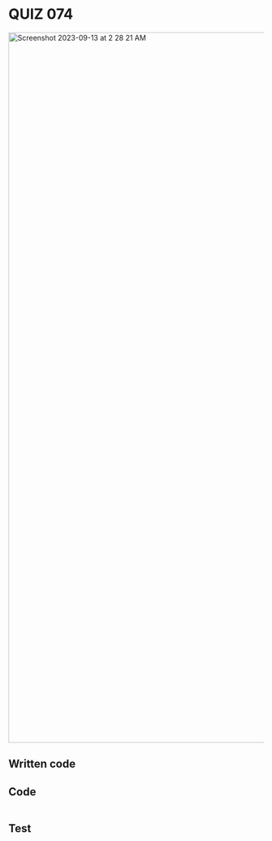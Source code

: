 # QUIZ 074

<img width="1396" alt="Screenshot 2023-09-13 at 2 28 21 AM" src="https://github.com/Madaniarias/Year-2/assets/111761417/72da9ce2-2e05-4560-8b4c-e3b9289a86c6">

## Written code

## Code

```.py


```

## Test
